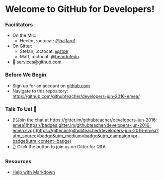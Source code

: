 # Welcome to GitHub for Developers!

### Facilitators
- On the Mic:
  - Hector, :octocat: [@halfaro1](http://github.com/halfaro1)
- On Gitter:
  - Stefan, :octocat: [@stoe](http://github.com/stoe)
  - Matt, :octocat: [@beardofedu](http://github.com/beardofedu)
- :email: [services@github.com](mailto:services@github.com)

### Before We Begin
- Sign up for an account on [github.com](http://github.com)
- Navigate to this repository: https://github.com/githubteacher/developers-jun-2016-emea/

### Talk To Us! :speech_balloon:
- [![Join the chat at https://gitter.im/githubteacher/developers-jun-2016-emea](https://badges.gitter.im/githubteacher/developers-jun-2016-emea.svg)](https://gitter.im/githubteacher/developers-jun-2016-emea?utm_source=badge&utm_medium=badge&utm_campaign=pr-badge&utm_content=badge)
- :point_up_2: Click the button to join us on Gitter for Q&A

### Resources
- [Help with Markdown](https://guides.github.com/features/mastering-markdown/)
